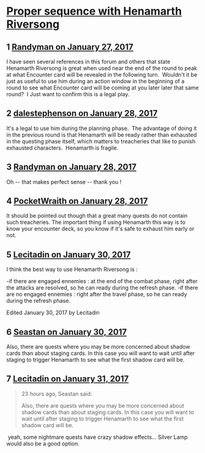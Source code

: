 # [Proper sequence with Henamarth Riversong](https://community.fantasyflightgames.com/topic/241123-proper-sequence-with-henamarth-riversong/)

## 1 [Randyman on January 27, 2017](https://community.fantasyflightgames.com/topic/241123-proper-sequence-with-henamarth-riversong/?do=findComment&comment=2612828)

I have seen several references in this forum and others that state Henamarth Riversong is great when used near the end of the round to peak at what Encounter card will be revealed in the following turn.  Wouldn't it be just as useful to use him during an action window in the beginning of a round to see what Encounter card will be coming at you later later that same round?  I Just want to confirm this is a legal play.

## 2 [dalestephenson on January 28, 2017](https://community.fantasyflightgames.com/topic/241123-proper-sequence-with-henamarth-riversong/?do=findComment&comment=2612899)

It's a legal to use him during the planning phase.  The advantage of doing it in the previous round is that Henamarth will be ready rather than exhausted in the questing phase itself, which matters to treacheries that like to punish exhausted characters.  Henamarth is fragile.

## 3 [Randyman on January 28, 2017](https://community.fantasyflightgames.com/topic/241123-proper-sequence-with-henamarth-riversong/?do=findComment&comment=2613029)

Oh -- that makes perfect sense -- thank you !

## 4 [PocketWraith on January 28, 2017](https://community.fantasyflightgames.com/topic/241123-proper-sequence-with-henamarth-riversong/?do=findComment&comment=2613151)

It should be pointed out though that a great many quests do not contain such treacheries. The important thing if using Henamarth this way is to know your encounter deck, so you know if it's safe to exhaust him early or not.

## 5 [Lecitadin on January 30, 2017](https://community.fantasyflightgames.com/topic/241123-proper-sequence-with-henamarth-riversong/?do=findComment&comment=2616175)

I think the best way to use Henamarth Riversong is :

-if there are engaged ennemies : at the end of the combat phase, right after the attacks are resolved, so he can ready during the refresh phase.
-if there are no engaged ennemies : right after the travel phase, so he can ready during the refresh phase.

Edited January 30, 2017 by Lecitadin

## 6 [Seastan on January 30, 2017](https://community.fantasyflightgames.com/topic/241123-proper-sequence-with-henamarth-riversong/?do=findComment&comment=2616223)

Also, there are quests where you may be more concerned about shadow cards than about staging cards. In this case you will want to wait until after staging to trigger Henamarth to see what the first shadow card will be.

## 7 [Lecitadin on January 31, 2017](https://community.fantasyflightgames.com/topic/241123-proper-sequence-with-henamarth-riversong/?do=findComment&comment=2618181)

> 23 hours ago, Seastan said:
> 
> Also, there are quests where you may be more concerned about shadow cards than about staging cards. In this case you will want to wait until after staging to trigger Henamarth to see what the first shadow card will be.

 yeah, some nightmare quests have crazy shadow effects... Silver Lamp would also be a good option.

 

